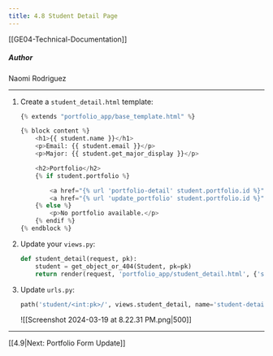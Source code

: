 ```yaml
---
title: 4.8 Student Detail Page
---
```

[[GE04-Technical-Documentation]]
##### Author
Naomi Rodriguez

***

1. Create a `student_detail.html` template:
	``` python
	{% extends "portfolio_app/base_template.html" %}
	
	{% block content %}
	    <h1>{{ student.name }}</h1>
	    <p>Email: {{ student.email }}</p>
	    <p>Major: {{ student.get_major_display }}</p>
	
	    <h2>Portfolio</h2>
	    {% if student.portfolio %}
	
	        <a href="{% url 'portfolio-detail' student.portfolio.id %}">View Portfolio</a><br>
	        <a href="{% url 'update_portfolio' student.portfolio.id %}">Update Portfolio</a>
	    {% else %}
	        <p>No portfolio available.</p>
	    {% endif %}
	{% endblock %}
	
	```

3. Update your `views.py`:
	``` python	  
	def student_detail(request, pk):  
	    student = get_object_or_404(Student, pk=pk)  
	    return render(request, 'portfolio_app/student_detail.html', {'student': student})

	```

4. Update `urls.py`: 
	``` python
	path('student/<int:pk>/', views.student_detail, name='student-detail'),
	```

	![[Screenshot 2024-03-19 at 8.22.31 PM.png|500]]
***

[[4.9|Next: Portfolio Form Update]]